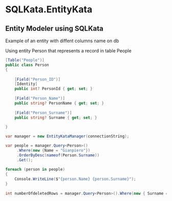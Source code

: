 # SQLKata.EntityKata
## Entity Modeler using SQLKata

Example of an entity with diffent columns name on db

Using entity Person that represents a record in table People
``` cs
[Table("People")]
public class Person
{
    
    [Field("Person_ID")]
    [Identity]
    public int? PersonId { get; set; }
    
    [Field("Person_Name")]
    public string? PersonName { get; set; }
    
    [Field("Person_Surname")]
    public string? Surname { get; set; }
        
}

var manager = new EntityKataManager(connectionString);

var people = manager.Query<Person>()
     .Where(new {Name = "Gianpiero"})
     .OrderByDesc(nameof(Person.Surname))
     .Get();
     
foreach (person in people) 
{
    Console.WriteLine($"{person.Name} {person.Surname}");
}
     
int numberOfdeletedRows = manager.Query<Person>().Where(new { Surname = "Smith"}).Delete();
```

